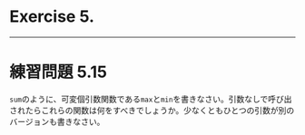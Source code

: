 # Exercise 5.

---
# 練習問題 5.15
`sum`のように、可変個引数関数である`max`と`min`を書きなさい。引数なしで呼び出されたらこれらの関数は何をすべきでしょうか。少なくともひとつの引数が別のバージョンも書きなさい。
